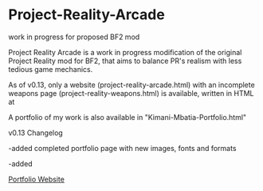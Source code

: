 # Project-Reality-Arcade
work in progress for proposed BF2 mod 

Project Reality Arcade is a work in progress modification of the original Project Reality mod for BF2, that aims to  balance PR's realism with less tedious game mechanics.

As of v0.13, only a website (project-reality-arcade.html)  with an incomplete weapons page (project-reality-weapons.html) is available, written in HTML at 

A portfolio of my work is also available in "Kimani-Mbatia-Portfolio.html"

v0.13 Changelog

-added completed portfolio page with new images, fonts and formats

-added 

[Portfolio Website](https://gear5km.github.io/Project-Reality-Arcade/index.html)
